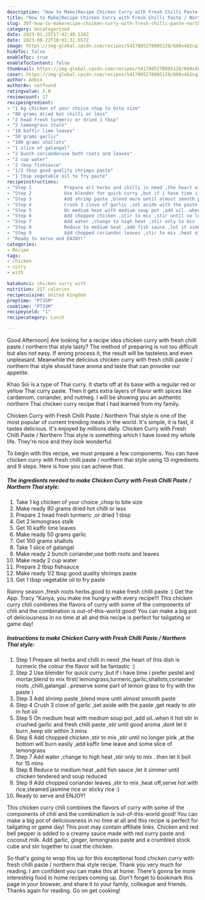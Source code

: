```yaml
---
description: "How to Make|Recipe Chicken Curry with Fresh Chilli Paste / Northern Thai style {That is Delicious"
title: "How to Make|Recipe Chicken Curry with Fresh Chilli Paste / Northern Thai style {That is Delicious"
slug: 397-how-to-makerecipe-chicken-curry-with-fresh-chilli-paste-northern-thai-style-that-is-delicious
category: Uncategorized
date: 2023-01-25T17:42:40.538Z
date: 2023-08-22T10:01:31.657Z
image: https://img-global.cpcdn.com/recipes/5417805278085120/680x482cq70/chicken-curry-with-fresh-chilli-paste-northern-thai-style-recipe-main-photo.jpg
hideToc: false
enableToc: true
enableTocContent: false
thumbnail: https://img-global.cpcdn.com/recipes/5417805278085120/680x482cq70/chicken-curry-with-fresh-chilli-paste-northern-thai-style-recipe-main-photo.jpg
cover: https://img-global.cpcdn.com/recipes/5417805278085120/680x482cq70/chicken-curry-with-fresh-chilli-paste-northern-thai-style-recipe-main-photo.jpg
author: Admin
authorAv: notfound
ratingvalue: 3.8
reviewcount: 17
recipeingredient:
- "1 kg chicken of your choice chop to bite size"
- "80 grams dried hot chilli or less"
- "2 head fresh turmeric or dried 1 tbsp"
- "2 lemongrass stalk"
- "10 kaffir lime leaves"
- "50 grams garlic"
- "100 grams shallots"
- "1 slice of galangal"
- "2 bunch corianderuse both roots and leaves"
- "2 cup water"
- "2 tbsp fishsauce"
- "1/2 tbsp good quality shrimps paste"
- "1 tbsp vegetable oil to fry paste"
recipeinstructions:
- "Step 1            Prepare all herbs and chilli in need ,the heart of this dish is turmeric the colour the flavor will be fantastic :)"
- "Step 2            Use blender for quick curry ,but if i have time i prefer pestel and mortar,blend to mix first( lemongrass,turmeric,garlic,shallots,coriander roots ,chilli,galangal ..preserve some part of lemon grass to fry with the paste )"
- "Step 3            Add shrimp paste ,blend more until almost smooth paste"
- "Step 4            Crush 3 clove of garlic ,set aside with the paste ,get ready to stir in hot oil"
- "Step 5            On medium heat with medium soup pot ,add oil..when it hot stir in crushed garlic and fresh chilli paste ,stir until good aroma ,dont let it burn ,keep stir within 3 mins"
- "Step 6            Add chopped chicken ,stir to mix ,stir until no longer pink ,at the bottom will burn easily ,add kaffir lime leave and some slice of lemongrass"
- "Step 7            Add water ,change to high heat ,stir only to mix ..then let it boil for 15 mins"
- "Step 8            Reduce to medium heat ,add fish sauce ,let it simmer until chicken tendered and soup reduced"
- "Step 9            Add chopped coriander leaves ,stir to mix ,heat off,serve hot with rice,steamed jasmine rice or sticky rice :)"
- "Ready to serve and ENJOY!"
categories:
- Recipe
tags:
- chicken
- curry
- with

katakunci: chicken curry with 
nutrition: 227 calories
recipecuisine: United Kingdom
preptime: "PT35M"
cooktime: "PT33M"
recipeyield: "1"
recipecategory: Lunch

---
```



Good Afternoon| Are looking for a recipe idea chicken curry with fresh chilli paste / northern thai style tasty? The method of preparing is not too difficult but also not easy. If wrong process it, the result will be tasteless and even unpleasant. Meanwhile the delicious chicken curry with fresh chilli paste / northern thai style should have aroma and taste that can provoke our appetite.





Khao Soi is a type of Thai curry. It starts off at its base with a regular red or yellow Thai curry paste. Then it gets extra layers of flavor with spices like cardamom, coriander, and nutmeg. I will be showing you an authentic northern Thai chicken curry recipe that I had learned from my family.

Chicken Curry with Fresh Chilli Paste / Northern Thai style is one of the most popular of current trending meals in the world. It's simple, it is fast, it tastes delicious. It's enjoyed by millions daily. Chicken Curry with Fresh Chilli Paste / Northern Thai style is something which I have loved my whole life. They're nice and they look wonderful.


To begin with this recipe, we must prepare a few components. You can have chicken curry with fresh chilli paste / northern thai style using 13 ingredients and 9 steps. Here is how you can achieve that.

<!--inarticleads1-->

##### The ingredients needed to make Chicken Curry with Fresh Chilli Paste / Northern Thai style:

1. Take 1 kg chicken of your choice ,chop to bite size
1. Make ready 80 grams dried hot chilli or less
1. Prepare 2 head fresh turmeric ,or dried 1 tbsp
1. Get 2 lemongrass stalk
1. Get 10 kaffir lime leaves
1. Make ready 50 grams garlic
1. Get 100 grams shallots
1. Take 1 slice of galangal
1. Make ready 2 bunch coriander,use both roots and leaves
1. Make ready 2 cup water
1. Prepare 2 tbsp fishsauce
1. Make ready 1/2 tbsp good quality shrimps paste
1. Get 1 tbsp vegetable oil to fry paste


Rainny season ,fresh roots herbs.good to make fresh chilli paste :) Get the App. Tracy &#34;Kanya, you make me hungry with every recipe!!! This chicken curry chili combines the flavors of curry with some of the components of chili and the combination is out-of-this-world good! You can make a big pot of deliciousness in no time at all and this recipe is perfect for tailgating or game day! 

<!--inarticleads2-->

##### Instructions to make Chicken Curry with Fresh Chilli Paste / Northern Thai style:

1. Step 1            Prepare all herbs and chilli in need ,the heart of this dish is turmeric the colour the flavor will be fantastic :)
1. Step 2            Use blender for quick curry ,but if i have time i prefer pestel and mortar,blend to mix first( lemongrass,turmeric,garlic,shallots,coriander roots ,chilli,galangal ..preserve some part of lemon grass to fry with the paste )
1. Step 3            Add shrimp paste ,blend more until almost smooth paste
1. Step 4            Crush 3 clove of garlic ,set aside with the paste ,get ready to stir in hot oil
1. Step 5            On medium heat with medium soup pot ,add oil..when it hot stir in crushed garlic and fresh chilli paste ,stir until good aroma ,dont let it burn ,keep stir within 3 mins
1. Step 6            Add chopped chicken ,stir to mix ,stir until no longer pink ,at the bottom will burn easily ,add kaffir lime leave and some slice of lemongrass
1. Step 7            Add water ,change to high heat ,stir only to mix ..then let it boil for 15 mins
1. Step 8            Reduce to medium heat ,add fish sauce ,let it simmer until chicken tendered and soup reduced
1. Step 9            Add chopped coriander leaves ,stir to mix ,heat off,serve hot with rice,steamed jasmine rice or sticky rice :)
1. Ready to serve and ENJOY!

This chicken curry chili combines the flavors of curry with some of the components of chili and the combination is out-of-this-world good! You can make a big pot of deliciousness in no time at all and this recipe is perfect for tailgating or game day! This post may contain affiliate links. Chicken and red bell pepper is added to a creamy sauce made with red curry paste and coconut milk. Add garlic, ginger, lemongrass paste and a crumbled stock cube and stir together to coat the chicken. 

So that's going to wrap this up for this exceptional food chicken curry with fresh chilli paste / northern thai style recipe. Thank you very much for reading. I am confident you can make this at home. There's gonna be more interesting food in home recipes coming up. Don't forget to bookmark this page in your browser, and share it to your family, colleague and friends. Thanks again for reading. Go on get cooking!
